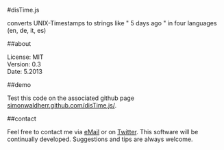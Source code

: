 #disTime.js

converts UNIX-Timestamps to strings like " 5 days ago " in four languages (en, de, it, es)

##about

License: MIT  
Version: 0.3  
Date: 5.2013  

##demo

Test this code on the associated github page [simonwaldherr.github.com/disTime.js/](http://simonwaldherr.github.com/disTime.js/).

##contact

Feel free to contact me via [eMail](mailto:contact@simonwaldherr.de) or on [Twitter](http://twitter.com/simonwaldherr). This software will be continually developed. Suggestions and tips are always welcome.
